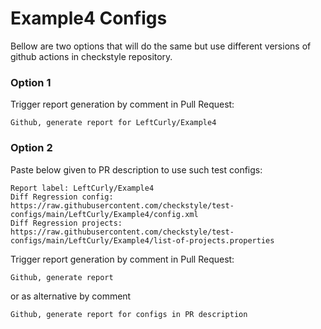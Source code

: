 # Example4 Configs

Bellow are two options that will do the same but use different versions
of github actions in checkstyle repository.


### Option 1
Trigger report generation by comment in Pull Request:
```
Github, generate report for LeftCurly/Example4
```

### Option 2

Paste below given to PR description to use such test configs:
```
Report label: LeftCurly/Example4
Diff Regression config: https://raw.githubusercontent.com/checkstyle/test-configs/main/LeftCurly/Example4/config.xml
Diff Regression projects: https://raw.githubusercontent.com/checkstyle/test-configs/main/LeftCurly/Example4/list-of-projects.properties
```

Trigger report generation by comment in Pull Request:
```
Github, generate report
```
or as alternative by comment
```
Github, generate report for configs in PR description
```
